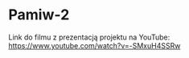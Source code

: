 # Pamiw-2

Link do filmu z prezentacją projektu na YouTube:
https://www.youtube.com/watch?v=-SMxuH4SSRw
